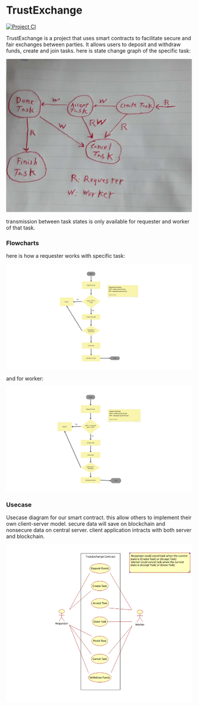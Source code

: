 # TrustExchange
[![Project CI](https://github.com/Sepehr79/TrustDeal/actions/workflows/cisetup.yml/badge.svg)](https://github.com/Sepehr79/TrustDeal/actions/workflows/cisetup.yml)

TrustExchange is a project that uses smart contracts to facilitate secure and fair exchanges between parties. It allows users to deposit and withdraw funds, create and join tasks. here is state change graph of the specific task:

![state change](./etc/img/imgpsh_fullsize_anim.jpeg)

transmission between task states is only available for requester and worker of that task.

### Flowcharts

here is how a requester works with specific task: 

![requester](./etc/img/Requester.png)

and for worker:

![worker](./etc/img/Worker.png)

### Usecase

Usecase diagram for our smart contract. this allow others to implement their own client-server model. secure data will save on blockchain and nonsecure data on central server. client application intracts with both server and blockchain.

![usecase](./etc/img/usecase.png)